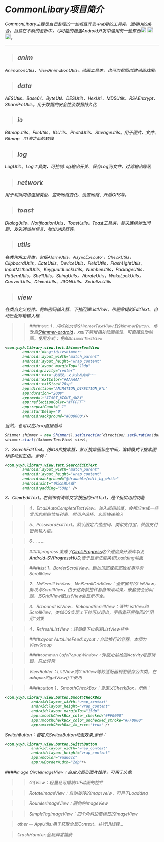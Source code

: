 # <i class="fa fa-flag"/> *CommonLibary项目简介*
CommonLibary主要是自己整理的一些项目开发中常用的工具类、通用UI的集合，目前在不断的更新中，尽可能的覆盖Android开发中通用的一些东西<img src="https://github.com/arvida/emoji-cheat-sheet.com/blob/master/public/graphics/emojis/smirk.png?raw=true" width="18"/>
<img src="https://github.com/arvida/emoji-cheat-sheet.com/blob/master/public/graphics/emojis/smirk.png?raw=true" width="18"/>
<img src="https://github.com/arvida/emoji-cheat-sheet.com/blob/master/public/graphics/emojis/smirk.png?raw=true" width="18"/>。

---

> anim
> --
AnimationUtils、ViewAnimationUtils。动画工具类，也可为视图创建动画效果。

> data
> --
AESUtils、Base64、ByteUtil、DESUtils、HexUtil、MD5Utils、RSAEncrypt、SharePreUtils。用于数据的安全性及数据持久化

> io
> --
BitmapUtils、FileUtils、IOUtils、PhotoUtils、StorageUtils。用于图片、文件、Bitmap、IO流之间的转换

> log
> --
LogUtils。Log工具类，可控制Log输出开关、保存Log到文件、过滤输出等级

> network
> --
用于判断网络连接类型、监听网络变化、设置网络、开启GPS等。

> toast
> --
DialogUtils、NotificationUtils、ToastUtils。Toast工具类，解决连续弹出问题，发送通知栏信息、弹出对话框等。

> utils
> --
各类常用工具类，包括AlarmUtils，AsyncExecutor，CheckUtils，ClipboardUtils，DateUtils，DeviceUtils，FieldUtils，FlashLightUtils，InputMethodUtils，KeyguardLockUtils，NumberUtils，PackageUtils，PatternUtils，ShellUtils，StringUtils，VibrateUtils，WakeLockUtils，ConvertUtils、DimenUtils、JSONUtils、SerializeUtils

> view
> --
各类自定义控件。例如密码输入框、下拉回弹ListView、带删除键的EditText、自动匹配邮箱输入框...

> > ####text:
1、闪烁的文字ShimmerTextView及ShimmerButton，修改自[Shimmer-android](https://github.com/RomainPiel/Shimmer-android)，xml下新增相关动画属性，可直接启动动画。使用方式：
例如`ShimmerTextView`
```xml
<com.yuyh.library.view.text.ShimmerTextView
        android:id="@+id/tvShimmer"
        android:layout_width="match_parent"
        android:layout_height="wrap_content"
        android:layout_marginTop="10dp"
        android:gravity="center"
        android:text="发现没，文字会发亮哦~~"
        android:textColor="#AAAAAA"
        android:textSize="20sp"
        app:direction="ANIMATION_DIRECTION_RTL"
        app:duration="2000"
        app:model="START_RIGHT_AWAY"
        app:reflectionColor="#FFFFFF"
        app:repeatCount="-1"
        app:startDelay="0"
        android:background="#000000"/>
```
当然，也可以在Java直接启动
```java
Shimmer shimmer = new Shimmer().setDirection(direction).setDuration(duration).setRepeatCount(repeatCount).setStartDelay(startDelay);
shimmer.start((ShimmerTextView) view);
```
2、SearchEditText。仿iOS的搜索框，默认搜索图标在中间，编辑模式下搜索图标移动到左边。示例：
```xml
<com.yuyh.library.view.text.SearchEditText
        android:layout_width="match_parent"
        android:layout_height="wrap_content"
        android:background="@drawable/edit_bg_white"
        android:hint="仿ios输入框"
        android:padding="50dp" />
```
3、ClearEditText。右侧带有清除文字按钮的EditText，是个挺实用的功能

> > 4、EmailAutoCompleteTextView。输入邮箱前缀，会相应生成一些常用的邮箱地址列表，供用户选择，实现快速输入

> > 5、PasswordEditText。默认限定六位密码、类似支付宝、微信支付密码输入框。

> > 6、... ...

> > ####progress
集成了[CircleProgress](https://github.com/lzyzsd/CircleProgress)这个进度条开源库以及[Android-SVProgressHUD](https://github.com/saiwu-bigkoo/Android-SVProgressHUD),便于显示进度条和Loadding动画

> > ####list
1、BorderScrollView。到达顶部或底部触发事件的ScrollView

> > 2、NoScrollListView、NotScrollGridView：全部展开的ListView，解决与ScrollView，由于这两款控件都自带滚动条，嵌套便会出问题，即GridView或ListView会显示不全。

> > 3、ReboundListView、ReboundScrollView：弹性ListView和ScrollView，类似iOS实现上下拉可以超出，手指离开后弹回的“阻尼”效果

> > 4、RefreshListView：轻量级下拉刷新ListView控件

> > ####layout
AutoLineFeedLayout：自动换行的容器。本质为ViewGroup

> > ####common
SafePopupWindow：弹窗之前检测Activity是否销毁，防止异常

> > ViewHolder：ListView或GridView等的适配器视图缓存公共类，在adapter的getView()中使用

> > ####button
1、SmoothCheckBox：自定义CheckBox，示例：
````xml
<com.yuyh.library.view.button.SmoothCheckBox
            android:layout_width="wrap_content"
            android:layout_height="wrap_content"
            android:layout_marginTop="15dp"
            app:smoothCheckBox_color_checked="#FF0000"
            app:smoothCheckBox_color_unchecked_stroke="#FF0000"
            app:smoothCheckBox_is_rect="true" />
````
SwitchButton：自定义SwitchButton动画效果,示例：
````xml
<com.yuyh.library.view.button.SwitchButton
            android:layout_width="wrap_content"
            android:layout_height="wrap_content"
            app:onColor="#aa66cc"
            app:swBorderWidth="2dp"/>
````
####image
CircleImageView：自定义圆形图片控件，可用于头像

> > GifView：轻量级可播放GIF动画的控件

> > RotateImageView：自动旋转的imageveiw，可用于Loadding

> > RounderImageView：圆角的ImageView

> > SimpleTagImageView：四个角斜边带标签的ImageView

> other
--
AppUtils:用于获取全局Context、执行UI线程...

> CrashHandler:全局异常捕获
